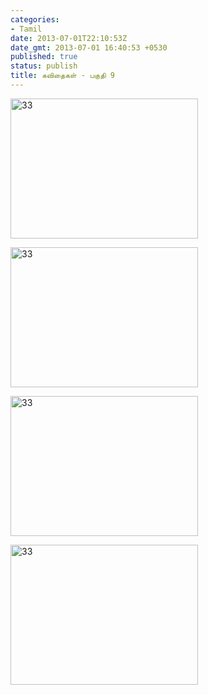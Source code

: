 ```yaml
---
categories:
- Tamil
date: 2013-07-01T22:10:53Z
date_gmt: 2013-07-01 16:40:53 +0530
published: true
status: publish
title: கவிதைகள் - பகுதி 9
---
```


<p><a href="/uploads/33.jpg"><img alt="33" src="/uploads/33.jpg" width="300" height="224"></a></p>
<p><a href="/uploads/34.jpg"><img alt="33" src="/uploads/34.jpg" width="300" height="224"></a></p>
<p><a href="/uploads/35.jpg"><img alt="33" src="/uploads/35.jpg" width="300" height="224"></a></p>
<p><a href="/uploads/36.jpg"><img alt="33" src="/uploads/36.jpg" width="300" height="224"></a></p>
